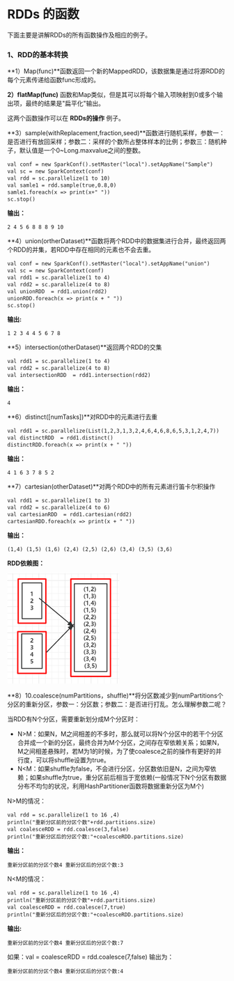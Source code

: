 # RDDs 的函数

下面主要是讲解RDDs的所有函数操作及相应的例子。

### **1、RDD的基本转换**

**1）Map\(func\)**函数返回一个新的MappedRDD，该数据集是通过将源RDD的每个元素传递给函数func形成的。

**2）flatMap\(func\)** 函数和Map类似，但是其可以将每个输入项映射到0或多个输出项，最终的结果是"扁平化"输出。

这两个函数操作可以在 **RDDs的操作** 例子。

**3）sample\(withReplacement,fraction,seed\)**函数进行随机采样，参数一：是否进行有放回采样；参数二：采样的个数所占整体样本的比例；参数三：随机种子，默认值是一个0~Long.maxvalue之间的整数。

```text
val conf = new SparkConf().setMaster("local").setAppName("Sample")
val sc = new SparkContext(conf)
val rdd = sc.parallelize(1 to 10)
val samle1 = rdd.sample(true,0.8,0)
samle1.foreach(x => print(x+" "))
sc.stop()
```

**输出：**

```text
2 4 5 6 8 8 8 9 10 
```

**4）union\(ortherDataset\)**函数将两个RDD中的数据集进行合并，最终返回两个RDD的并集，若RDD中存在相同的元素也不会去重。

```text
val conf = new SparkConf().setMaster("local").setAppName("union")
val sc = new SparkContext(conf)
val rdd1 = sc.parallelize(1 to 4)
val rdd2 = sc.parallelize(4 to 8)
val unionRDD  = rdd1.union(rdd2)
unionRDD.foreach(x => print(x + " "))
sc.stop()
```

**输出:**

```text
1 2 3 4 4 5 6 7 8
```

**5）intersection\(otherDataset\)**返回两个RDD的交集

```text
val rdd1 = sc.parallelize(1 to 4)
val rdd2 = sc.parallelize(4 to 8)
val intersectionRDD  = rdd1.intersection(rdd2)
```

**输出：**

```text
4
```

**6）distinct\(\[numTasks\]\)**对RDD中的元素进行去重

```text
val rdd1 = sc.parallelize(List(1,2,3,1,3,2,4,6,4,6,8,6,5,3,1,2,4,7))
val distinctRDD  = rdd1.distinct()
distinctRDD.foreach(x => print(x + " "))
```

**输出：**

```text
4 1 6 3 7 8 5 2 
```

**7）cartesian\(otherDataset\)**对两个RDD中的所有元素进行笛卡尔积操作

```text
val rdd1 = sc.parallelize(1 to 3)
val rdd2 = sc.parallelize(4 to 6)
val cartesianRDD  = rdd1.cartesian(rdd2)
cartesianRDD.foreach(x => print(x + " "))
```

**输出：**

```text
(1,4) (1,5) (1,6) (2,4) (2,5) (2,6) (3,4) (3,5) (3,6) 
```

**RDD依赖图：**

![](../.gitbook/assets/image%20%2841%29.png)

**8）10.coalesce\(numPartitions，shuffle\)**将分区数减少到numPartitions个分区的重新分区，参数一：分区数；参数二：是否进行打乱。怎么理解参数二呢？

当RDD有N个分区，需要重新划分成M个分区时：

* N&gt;M：如果N，M之间相差的不多时，那么就可以将N个分区中的若干个分区合并成一个新的分区，最终合并为M个分区，之间存在窄依赖关系；如果N，M之间相差悬殊时，若M为1的时候，为了使coalesce之前的操作有更好的并行度，可以将shuffle设置为true。
* N&lt;M：如果shuffle为false，不会进行分区，分区数依旧是N，之间为窄依赖；如果shuffle为true，重分区前后相当于宽依赖\(一般情况下N个分区有数据分布不均匀的状况，利用HashPartitioner函数将数据重新分区为M个\)

N&gt;M的情况：

```text
val rdd = sc.parallelize(1 to 16 ,4)
println("重新分区前的分区个数"+rdd.partitions.size)
val coalesceRDD = rdd.coalesce(3,false)
println("重新分区后的分区个数:"+coalesceRDD.partitions.size)
```

**输出：**

```text
重新分区前的分区个数4 重新分区后的分区个数:3
```

N&lt;M的情况：

```text
val rdd = sc.parallelize(1 to 16 ,4)
println("重新分区前的分区个数"+rdd.partitions.size)
val coalesceRDD = rdd.coalesce(7,true)
println("重新分区后的分区个数:"+coalesceRDD.partitions.size)
```

**输出:**

```text
重新分区前的分区个数4 重新分区后的分区个数:7
```

如果：val = coalesceRDD = rdd.coalesce\(7,false\)  输出为：

```text
重新分区前的分区个数4 重新分区后的分区个数:4
```















































